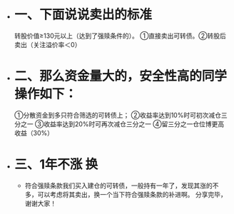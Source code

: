 - # 一、下面说说卖出的标准
  转股价值≥130元以上（达到了强赎条件的）。
  ①直接卖出可转债。②转股后卖出（关注溢价率＜0）
- # 二、那么资金量大的，安全性高的同学操作如下：
  ①分散资金到多只符合筛选的可转债上；
  ②收益率达到10%时可初次减仓三分之一
  ③收益率达到20%时可再次减仓三分之一
  ④留三分之一仓位博更高收益（30%）
- # 三、1年不涨 换
	- 符合强赎条款我们买入建仓的可转债，一般持有一年了，发现其涨的不多，可以考虑将其卖出，换一个当下符合强赎条款的补进啊。
	  分享完毕，谢谢大家！